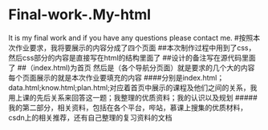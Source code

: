 # Final-work-.My-html
It is my final work and if you have any questions please contact me.
#按照本次作业要求，我将要展示的内容分成了四个页面
##本次制作过程中用到了css，然后css部分的内容是直接写在html的结构里面了
##设计的备注写在源代码里面了
##（index.html)为首页
然后是（各个导航分页面）就是要求的几个大的内容
每个页面展示的就是本次作业要填充的内容
####分别是index.html；data.html;know.html;plan.html;对应着首页中展示的课程及他们之间的关系，我用上课的先后关系来回答这一题；我整理的优质资料；我的认识以及规划
#####我的第二部分，相关资料，包括在各个平台，哔站，慕课上搜集的优质材料，csdn上的相关推荐，还有自己整理的复习资料的文档

